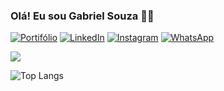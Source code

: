 
### Olá! Eu sou Gabriel Souza 👋🏼

[![Portifólio](https://img.shields.io/website?label=Portifólio&style=for-the-badge&url=#)](#) [![LinkedIn](https://img.shields.io/badge/LinkedIn-0077B5?style=for-the-badge&logo=linkedin&logoColor=white)](#) [![Instagram](https://img.shields.io/badge/Instagram-E4405F?style=for-the-badge&logo=instagram&logoColor=white)](#) [![WhatsApp](https://img.shields.io/badge/WhatsApp-25D366?style=for-the-badge&logo=whatsapp&logoColor=white)](#)

<picture>
  <source
    srcset="https://github-readme-stats.vercel.app/api?username=GbrlSouza&show_icons=true&theme=dark"
    media="(prefers-color-scheme: dark)"
  />
  <source
    srcset="https://github-readme-stats.vercel.app/api?username=GbrlSouza&show_icons=true"
    media="(prefers-color-scheme: light), (prefers-color-scheme: no-preference)"
  />
  <img src="https://github-readme-stats.vercel.app/api?username=GbrlSouza&show_icons=true" />
</picture>

![Top Langs](https://github-readme-stats.vercel.app/api/top-langs/?username=GbrlSouza&hide_progress=true)
